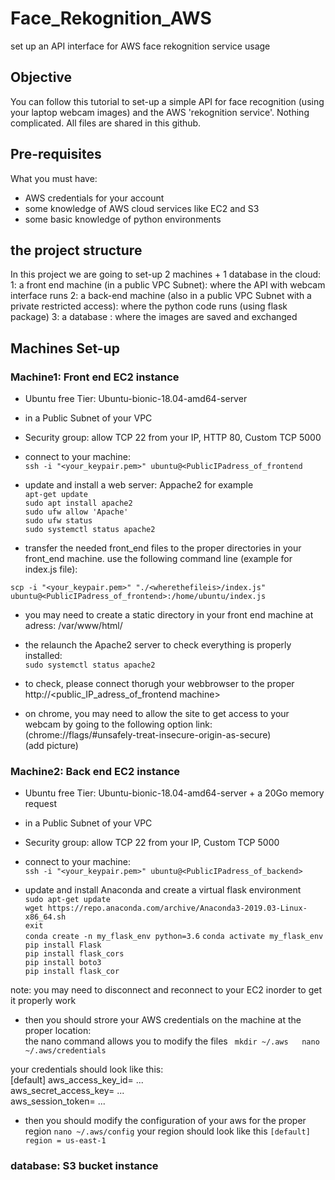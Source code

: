 # Face_Rekognition_AWS
set up an API interface for AWS face rekognition service usage

## Objective
You can follow this tutorial to set-up a simple API for face recognition (using your laptop webcam images) and the AWS 'rekognition service'. 
Nothing complicated. All files are shared in this github.

## Pre-requisites
What you must have:
- AWS credentials for your account
- some knowledge of AWS cloud services like EC2 and S3
- some basic knowledge of python environments

## the project structure
In this project we are going to set-up 2 machines + 1 database in the cloud:
1: a front end machine (in a public VPC Subnet): where the API with webcam interface runs
2: a back-end machine (also in a public VPC Subnet with a private restricted access): where the python code runs (using flask package)
3: a database : where the images are saved and exchanged

## Machines Set-up
### Machine1: Front end EC2 instance
- Ubuntu free Tier: Ubuntu-bionic-18.04-amd64-server
- in a Public Subnet of your VPC
- Security group: allow TCP 22 from your IP, HTTP 80, Custom TCP 5000
- connect to your machine:  
`ssh -i "<your_keypair.pem>" ubuntu@<PublicIPadress_of_frontend`

- update and install a web server: Appache2 for example  
`apt-get update`  
`sudo apt install apache2`  
`sudo ufw allow 'Apache'`  
`sudo ufw status`  
`sudo systemctl status apache2`  

- transfer the needed front_end files to the proper directories in your front_end machine.
use the following command line (example for index.js file):  

`scp -i "<your_keypair.pem>" "./<wherethefileis>/index.js" ubuntu@<PublicIPadress_of_frontend>:/home/ubuntu/index.js`

- you may need to create a static directory in your front end machine at adress: /var/www/html/  

- the relaunch the Apache2 server to check everything is properly installed:  
`sudo systemctl status apache2`

- to check, please connect thorugh your webbrowser to the proper http://<public_IP_adress_of_frontend machine>  
- on chrome, you may need to allow the site to get access to your webcam by going to the following option link:  
(chrome://flags/#unsafely-treat-insecure-origin-as-secure)  
(add picture)  


### Machine2: Back end EC2 instance
- Ubuntu free Tier: Ubuntu-bionic-18.04-amd64-server + a 20Go memory request
- in a Public Subnet of your VPC
- Security group: allow TCP 22 from your IP, Custom TCP 5000
- connect to your machine:  
`ssh -i "<your_keypair.pem>" ubuntu@<PublicIPadress_of_backend>`  

- update and install Anaconda and create a virtual flask environment  
`sudo apt-get update`  
`wget https://repo.anaconda.com/archive/Anaconda3-2019.03-Linux-x86_64.sh`  
`exit`   
`conda create -n my_flask_env python=3.6` 
`conda activate my_flask_env` 
`pip install Flask`  
`pip install flask_cors`  
`pip install boto3`  
`pip install flask_cor`  

note: you may need to disconnect and reconnect to your EC2 inorder to get it properly work

- then you should strore your AWS credentials on the machine at the proper location:  
the nano command allows you to modify the files
` mkdir ~/.aws  
  nano ~/.aws/credentials`  

your credentials should look like this:  
        [default]
        aws_access_key_id= ...  
        aws_secret_access_key= ...  
        aws_session_token= ...

- then you should modify the configuration of your aws for the proper region
`nano ~/.aws/config` 
your region should look like this
           ```[default]
           region = us-east-1 ```  
           
           

### database: S3 bucket instance

